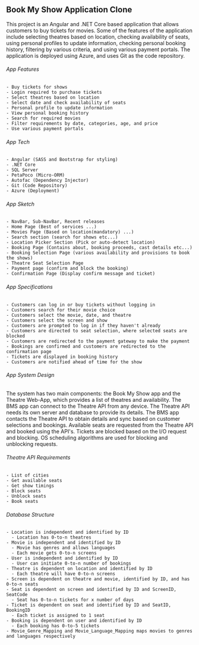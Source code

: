 ## Book My Show Application Clone

This project is an Angular and .NET Core based application that allows customers to buy tickets for movies. Some of the features of the application include selecting theatres based on location, checking availability of seats, using personal profiles to update information, checking personal booking history, filtering by various criteria, and using various payment portals. The application is deployed using Azure, and uses Git as the code repository.

###### App Features
```
- Buy tickets for shows
- Login required to purchase tickets
- Select theatres based on location
- Select date and check availability of seats
- Personal profile to update information
- View personal booking history
- Search for required movies
- Filter requirements by date, categories, age, and price
- Use various payment portals
```

###### App Tech
```
- Angular (SASS and Bootstrap for styling)
- .NET Core
- SQL Server
- PetaPoco (Micro-ORM)
- Autofac (Dependency Injector)
- Git (Code Repository)
- Azure (Deployment)
```

###### App Sketch
```
- NavBar, Sub-NavBar, Recent releases
- Home Page (Best of services ...)
- Movies Page (Based on location(mandatory) ...)
- Search section (search for shows etc...)
- Location Picker Section (Pick or auto-detect location)
- Booking Page (Contains about, booking proceeds, cast details etc...)
- Booking Selection Page (various availability and provisions to book the shows)
- Theatre Seat Selection Page
- Payment page (confirm and block the booking)
- Confirmation Page (Display confirm message and ticket)
```

###### App Specifications
```
- Customers can log in or buy tickets without logging in
- Customers search for their movie choice
- Customers select the movie, date, and theatre
- Customers select the screen and show
- Customers are prompted to log in if they haven't already
- Customers are directed to seat selection, where selected seats are blocked
- Customers are redirected to the payment gateway to make the payment
- Bookings are confirmed and customers are redirected to the confirmation page
- Tickets are displayed in booking history
- Customers are notified ahead of time for the show
```

###### App System Design

The system has two main components: the Book My Show app and the Theatre Web-App, which provides a list of theatres and availability. The BMS app can connect to the Theatre API from any device. The Theatre API needs its own server and database to provide its details. The BMS app contacts the Theatre API to obtain details and sync based on customer selections and bookings. Available seats are requested from the Theatre API and booked using the API's. Tickets are blocked based on the I/O request and blocking. OS scheduling algorithms are used for blocking and unblocking requests.

###### Theatre API Requirements
```
- List of cities
- Get available seats
- Get show timings
- Block seats
- Unblock seats
- Book seats
```

###### Database Structure
```
- Location is independent and identified by ID
  - Location has 0-to-n theatres
- Movie is independent and identified by ID
  - Movie has genres and allows languages
  - Each movie gets 0-to-n screens
- User is independent and identified by ID
  - User can initiate 0-to-n number of bookings
- Theatre is dependent on location and identified by ID
  - Each theatre will have 0-to-n screens
- Screen is dependent on theatre and movie, identified by ID, and has 0-to-n seats
- Seat is dependent on screen and identified by ID and ScreenID, SeatCode
  - Seat has 0-to-n tickets for x number of days
- Ticket is dependent on seat and identified by ID and SeatID, BookingID
  - Each ticket is assigned to 1 seat
- Booking is dependent on user and identified by ID
  - Each booking has 0-to-5 tickets
- Movie_Genre_Mapping and Movie_Language_Mapping maps movies to genres and languages respectively
```
